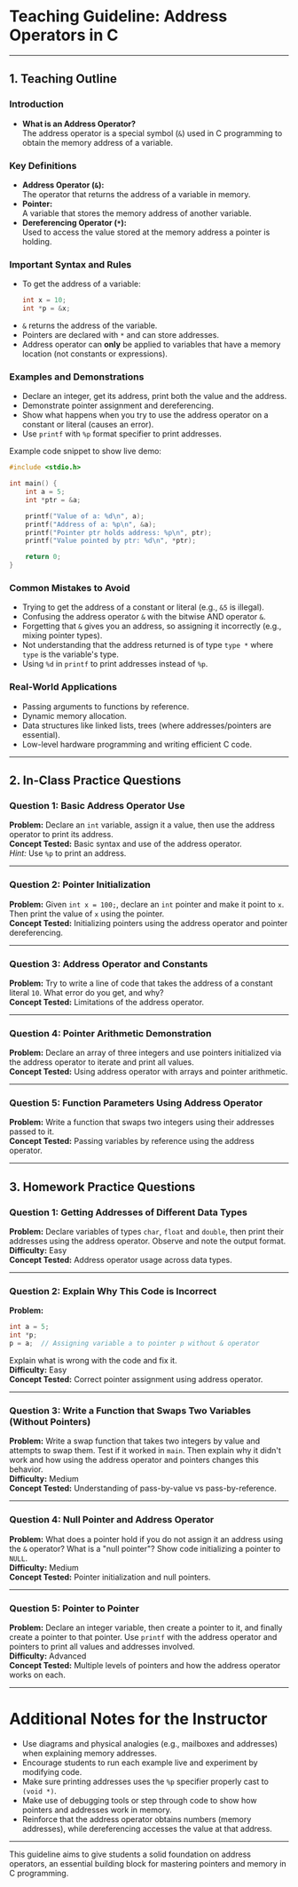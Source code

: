 # Teaching Guideline: Address Operators in C

---

## 1. Teaching Outline

### Introduction
- **What is an Address Operator?**  
  The address operator is a special symbol (`&`) used in C programming to obtain the memory address of a variable.

### Key Definitions
- **Address Operator (`&`):**  
  The operator that returns the address of a variable in memory.
- **Pointer:**  
  A variable that stores the memory address of another variable.
- **Dereferencing Operator (`*`):**  
  Used to access the value stored at the memory address a pointer is holding.

### Important Syntax and Rules
- To get the address of a variable:  
  ```c
  int x = 10;
  int *p = &x;
  ```
- `&` returns the address of the variable.
- Pointers are declared with `*` and can store addresses.
- Address operator can **only** be applied to variables that have a memory location (not constants or expressions).

### Examples and Demonstrations
- Declare an integer, get its address, print both the value and the address.
- Demonstrate pointer assignment and dereferencing.
- Show what happens when you try to use the address operator on a constant or literal (causes an error).
- Use `printf` with `%p` format specifier to print addresses.

Example code snippet to show live demo:
```c
#include <stdio.h>

int main() {
    int a = 5;
    int *ptr = &a;

    printf("Value of a: %d\n", a);
    printf("Address of a: %p\n", &a);
    printf("Pointer ptr holds address: %p\n", ptr);
    printf("Value pointed by ptr: %d\n", *ptr);

    return 0;
}
```

### Common Mistakes to Avoid
- Trying to get the address of a constant or literal (e.g., `&5` is illegal).
- Confusing the address operator `&` with the bitwise AND operator `&`.
- Forgetting that `&` gives you an address, so assigning it incorrectly (e.g., mixing pointer types).
- Not understanding that the address returned is of type `type *` where `type` is the variable's type.
- Using `%d` in `printf` to print addresses instead of `%p`.

### Real-World Applications
- Passing arguments to functions by reference.
- Dynamic memory allocation.
- Data structures like linked lists, trees (where addresses/pointers are essential).
- Low-level hardware programming and writing efficient C code.

---

## 2. In-Class Practice Questions

### Question 1: Basic Address Operator Use
**Problem:** Declare an `int` variable, assign it a value, then use the address operator to print its address.  
**Concept Tested:** Basic syntax and use of the address operator.  
*Hint:* Use `%p` to print an address.

---

### Question 2: Pointer Initialization
**Problem:** Given `int x = 100;`, declare an `int` pointer and make it point to `x`. Then print the value of `x` using the pointer.  
**Concept Tested:** Initializing pointers using the address operator and pointer dereferencing.

---

### Question 3: Address Operator and Constants
**Problem:** Try to write a line of code that takes the address of a constant literal `10`. What error do you get, and why?  
**Concept Tested:** Limitations of the address operator.

---

### Question 4: Pointer Arithmetic Demonstration
**Problem:** Declare an array of three integers and use pointers initialized via the address operator to iterate and print all values.  
**Concept Tested:** Using address operator with arrays and pointer arithmetic.

---

### Question 5: Function Parameters Using Address Operator
**Problem:** Write a function that swaps two integers using their addresses passed to it.  
**Concept Tested:** Passing variables by reference using the address operator.

---

## 3. Homework Practice Questions

### Question 1: Getting Addresses of Different Data Types
**Problem:** Declare variables of types `char`, `float` and `double`, then print their addresses using the address operator. Observe and note the output format.  
**Difficulty:** Easy  
**Concept Tested:** Address operator usage across data types.

---

### Question 2: Explain Why This Code is Incorrect
**Problem:**  
```c
int a = 5;
int *p;
p = a;  // Assigning variable a to pointer p without & operator
```
Explain what is wrong with the code and fix it.  
**Difficulty:** Easy  
**Concept Tested:** Correct pointer assignment using address operator.

---

### Question 3: Write a Function that Swaps Two Variables (Without Pointers)
**Problem:** Write a swap function that takes two integers by value and attempts to swap them. Test if it worked in `main`. Then explain why it didn't work and how using the address operator and pointers changes this behavior.  
**Difficulty:** Medium  
**Concept Tested:** Understanding of pass-by-value vs pass-by-reference.

---

### Question 4: Null Pointer and Address Operator
**Problem:** What does a pointer hold if you do not assign it an address using the `&` operator? What is a "null pointer"? Show code initializing a pointer to `NULL`.  
**Difficulty:** Medium  
**Concept Tested:** Pointer initialization and null pointers.

---

### Question 5: Pointer to Pointer
**Problem:** Declare an integer variable, then create a pointer to it, and finally create a pointer to that pointer. Use `printf` with the address operator and pointers to print all values and addresses involved.  
**Difficulty:** Advanced  
**Concept Tested:** Multiple levels of pointers and how the address operator works on each.

---

# Additional Notes for the Instructor

- Use diagrams and physical analogies (e.g., mailboxes and addresses) when explaining memory addresses.
- Encourage students to run each example live and experiment by modifying code.
- Make sure printing addresses uses the `%p` specifier properly cast to `(void *)`.
- Make use of debugging tools or step through code to show how pointers and addresses work in memory.
- Reinforce that the address operator obtains numbers (memory addresses), while dereferencing accesses the value at that address.

---

This guideline aims to give students a solid foundation on address operators, an essential building block for mastering pointers and memory in C programming.